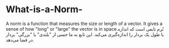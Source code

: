 # What-is-a-Norm-
A norm is a function that measures the size or length of a vector. It gives a sense of how "long" or "large" the vector is in space.نُرم تابعی است که اندازه یا طول یک بردار را اندازه‌گیری می‌کند. این تابع به ما حسی از "بلندی" یا "بزرگی" بردار در فضا می‌دهد.
